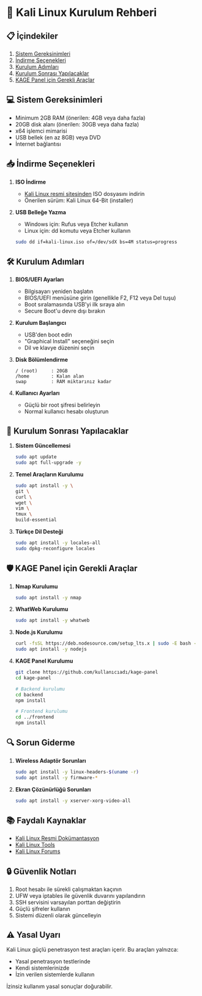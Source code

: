 # 🐉 Kali Linux Kurulum Rehberi

## 📋 İçindekiler
1. [Sistem Gereksinimleri](#sistem-gereksinimleri)
2. [İndirme Seçenekleri](#indirme-seçenekleri)
3. [Kurulum Adımları](#kurulum-adımları)
4. [Kurulum Sonrası Yapılacaklar](#kurulum-sonrası-yapılacaklar)
5. [KAGE Panel için Gerekli Araçlar](#kage-panel-için-gerekli-araçlar)

## 💻 Sistem Gereksinimleri
- Minimum 2GB RAM (önerilen: 4GB veya daha fazla)
- 20GB disk alanı (önerilen: 30GB veya daha fazla)
- x64 işlemci mimarisi
- USB bellek (en az 8GB) veya DVD
- İnternet bağlantısı

## 📥 İndirme Seçenekleri
1. **ISO İndirme**
   - [Kali Linux resmi sitesinden](https://www.kali.org/get-kali/) ISO dosyasını indirin
   - Önerilen sürüm: Kali Linux 64-Bit (installer)

2. **USB Belleğe Yazma**
   - Windows için: Rufus veya Etcher kullanın
   - Linux için: dd komutu veya Etcher kullanın
   ```bash
   sudo dd if=kali-linux.iso of=/dev/sdX bs=4M status=progress
   ```

## 🛠️ Kurulum Adımları
1. **BIOS/UEFI Ayarları**
   - Bilgisayarı yeniden başlatın
   - BIOS/UEFI menüsüne girin (genellikle F2, F12 veya Del tuşu)
   - Boot sıralamasında USB'yi ilk sıraya alın
   - Secure Boot'u devre dışı bırakın

2. **Kurulum Başlangıcı**
   - USB'den boot edin
   - "Graphical Install" seçeneğini seçin
   - Dil ve klavye düzenini seçin

3. **Disk Bölümlendirme**
   ```
   / (root)     : 20GB
   /home        : Kalan alan
   swap         : RAM miktarınız kadar
   ```

4. **Kullanıcı Ayarları**
   - Güçlü bir root şifresi belirleyin
   - Normal kullanıcı hesabı oluşturun

## 🔧 Kurulum Sonrası Yapılacaklar
1. **Sistem Güncellemesi**
   ```bash
   sudo apt update
   sudo apt full-upgrade -y
   ```

2. **Temel Araçların Kurulumu**
   ```bash
   sudo apt install -y \
   git \
   curl \
   wget \
   vim \
   tmux \
   build-essential
   ```

3. **Türkçe Dil Desteği**
   ```bash
   sudo apt install -y locales-all
   sudo dpkg-reconfigure locales
   ```

## 🛡️ KAGE Panel için Gerekli Araçlar
1. **Nmap Kurulumu**
   ```bash
   sudo apt install -y nmap
   ```

2. **WhatWeb Kurulumu**
   ```bash
   sudo apt install -y whatweb
   ```

3. **Node.js Kurulumu**
   ```bash
   curl -fsSL https://deb.nodesource.com/setup_lts.x | sudo -E bash -
   sudo apt install -y nodejs
   ```

4. **KAGE Panel Kurulumu**
   ```bash
   git clone https://github.com/kullanıcıadı/kage-panel
   cd kage-panel
   
   # Backend kurulumu
   cd backend
   npm install
   
   # Frontend kurulumu
   cd ../frontend
   npm install
   ```

## 🔍 Sorun Giderme
1. **Wireless Adaptör Sorunları**
   ```bash
   sudo apt install -y linux-headers-$(uname -r)
   sudo apt install -y firmware-*
   ```

2. **Ekran Çözünürlüğü Sorunları**
   ```bash
   sudo apt install -y xserver-xorg-video-all
   ```

## 📚 Faydalı Kaynaklar
- [Kali Linux Resmi Dokümantasyon](https://www.kali.org/docs/)
- [Kali Linux Tools](https://www.kali.org/tools/)
- [Kali Linux Forums](https://forums.kali.org/)

## 🔒 Güvenlik Notları
1. Root hesabı ile sürekli çalışmaktan kaçının
2. UFW veya iptables ile güvenlik duvarını yapılandırın
3. SSH servisini varsayılan porttan değiştirin
4. Güçlü şifreler kullanın
5. Sistemi düzenli olarak güncelleyin

## ⚠️ Yasal Uyarı
Kali Linux güçlü penetrasyon test araçları içerir. Bu araçları yalnızca:
- Yasal penetrasyon testlerinde
- Kendi sistemlerinizde
- İzin verilen sistemlerde kullanın

İzinsiz kullanım yasal sonuçlar doğurabilir. 